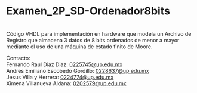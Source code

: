 <h1>Examen_2P_SD-Ordenador8bits</h1>
<br>
Código VHDL para implementación en hardware que modela un Archivo de Registro 
que almacena 3 datos de 8 bits ordenados de menor a mayor mediante el uso de una máquina de estado finito de Moore.
<br>

Contacto:<br>
Fernando Raul Diaz Diaz: 0225745@up.edu.mx<br>
Andres Emiliano Escobedo Gordillo: 0228637@up.edu.mx<br>
Jesus Villa y Herrera: 0224774@up.edu.mx<br>
Ximena Villanueva Aldana: 0202579@up.edu.mx<br>
